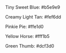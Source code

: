 Tiny Sweet Blue: #b5e9e9

Creamy Light Tan: #fef6dd

Pinkie Pie: #ffe1d0

Yellow Horse: #fff1b5

Green Thumb: #dcf3d0